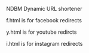 NDBM Dynamic URL shortener

f.html is for facebook redirects

y.html is for youtube redircts

i.html is for instagram redirects
